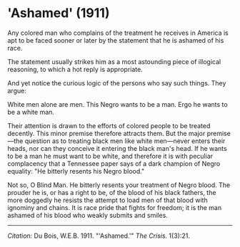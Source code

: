 <!--
title:   'Ashamed'
author:  Du Bois, W.E.B.
journal: The Crisis
year:    1911
volume:  1
issue:   3
pages:   21
-->
# 'Ashamed' (1911)

Any colored man who complains of the treatment he receives in America is apt to be faced sooner or later by the statement that he is ashamed of his race.

The statement usually strikes him as a most astounding piece of illogical reasoning, to which a hot reply is appropriate.

And yet notice the curious logic of the persons who say such things. They argue:

White men alone are men. This Negro wants to be a man. Ergo he wants to be a white man.

Their attention is drawn to the efforts of colored people to be treated decently. This minor premise therefore attracts them. But the major premise—the question as to treating black men like white men—never enters their heads, nor can they conceive it entering the black man's head. If he wants to be a man he must want to be white, and therefore it is with peculiar complacency that a Tennessee paper says of a dark champion of Negro equality: "He bitterly resents his Negro blood."

Not so, O Blind Man. He bitterly resents your treatment of Negro blood. The prouder he is, or has a right to be, of the blood of his black fathers, the more doggedly he resists the attempt to load men of that blood with ignominy and chains. It is race pride that fights for freedom; it is the man ashamed of his blood who weakly submits and smiles.
________________
*Citation:* Du Bois, W.E.B. 1911. "'Ashamed.'" *The Crisis*. 1(3):21.

